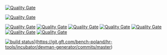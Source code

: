 [![Quality Gate](http://sonar.gft.com/api/badges/gate?key=devman-generator:devman-generator)](http://sonar.gft.com/dashboard/index/devman-generator:devman-generator)

[![Quality Gate](http://sonar.gft.com/api/badges/measure?key=devman-generator:devman-generator&metric=coverage)](http://sonar.gft.com/dashboard/index/devman-generator:devman-generator)

[![Quality Gate](http://sonar.gft.com/api/badges/measure?key=devman-generator:devman-generator&metric=ncloc)](http://sonar.gft.com/dashboard/index/devman-generator)
[![Quality Gate](http://sonar.gft.com/api/badges/measure?key=devman-generator:devman-generator&metric=bugs)](http://sonar.gft.com/dashboard/index/devman-generator)
[![Quality Gate](http://sonar.gft.com/api/badges/measure?key=devman-generator:devman-generator&metric=vulnerabilities)](http://sonar.gft.com/dashboard/index/devman-generator)
[![Quality Gate](http://sonar.gft.com/api/badges/measure?key=devman-generator:devman-generator&metric=code_smells)](http://sonar.gft.com/dashboard/index/devman-generator)
[![Quality Gate](http://sonar.gft.com/api/badges/measure?key=devman-generator:devman-generator&metric=duplicated_lines_density)](http://sonar.gft.com/dashboard/index/devman-generator)
[![Quality Gate](http://sonar.gft.com/api/badges/measure?key=devman-generator:devman-generator&metric=duplicated_blocks)](http://sonar.gft.com/dashboard/index/devman-generator)
[![Quality Gate](http://sonar.gft.com/api/badges/measure?key=devman-generator:devman-generator&metric=sqale_debt_ratio)](http://sonar.gft.com/dashboard/index/devman-generator)

[![build status](https://git.gft.combench-poland/hr-tools/incubator/devman-generator/badges/master/build.svg)](https://git.gft.com/bench-poland/hr-tools/incubator/devman-generator/commits/master)](https://git.gft.com/bench-poland/hr-tools/incubator/devman-generator/commits/master)

